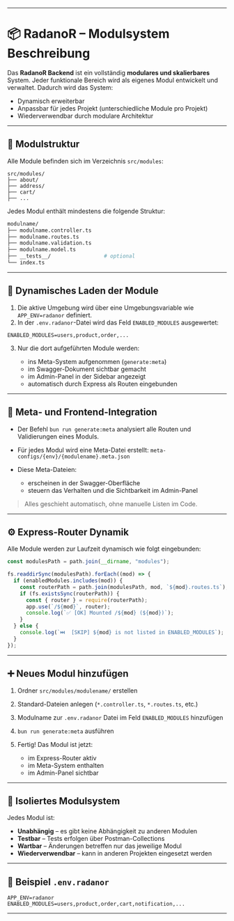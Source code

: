 
---

# 📦 RadanoR – Modulsystem Beschreibung

Das **RadanoR Backend** ist ein vollständig **modulares und skalierbares** System. Jeder funktionale Bereich wird als eigenes Modul entwickelt und verwaltet. Dadurch wird das System:

* Dynamisch erweiterbar
* Anpassbar für jedes Projekt (unterschiedliche Module pro Projekt)
* Wiederverwendbar durch modulare Architektur

---

## 📁 Modulstruktur

Alle Module befinden sich im Verzeichnis `src/modules`:

```
src/modules/
├── about/
├── address/
├── cart/
├── ...
```

Jedes Modul enthält mindestens die folgende Struktur:

```bash
modulname/
├── modulname.controller.ts
├── modulname.routes.ts
├── modulname.validation.ts 
├── modulname.model.ts        
├── __tests__/                 # optional
└── index.ts
```

---

## 🔁 Dynamisches Laden der Module

1. Die aktive Umgebung wird über eine Umgebungsvariable wie `APP_ENV=radanor` definiert.
2. In der `.env.radanor`-Datei wird das Feld `ENABLED_MODULES` ausgewertet:

```env
ENABLED_MODULES=users,product,order,...
```

3. Nur die dort aufgeführten Module werden:

   * ins Meta-System aufgenommen (`generate:meta`)
   * im Swagger-Dokument sichtbar gemacht
   * im Admin-Panel in der Sidebar angezeigt
   * automatisch durch Express als Routen eingebunden

---

## 🧠 Meta- und Frontend-Integration

* Der Befehl `bun run generate:meta` analysiert alle Routen und Validierungen eines Moduls.
* Für jedes Modul wird eine Meta-Datei erstellt: `meta-configs/{env}/{modulename}.meta.json`
* Diese Meta-Dateien:

  * erscheinen in der Swagger-Oberfläche
  * steuern das Verhalten und die Sichtbarkeit im Admin-Panel

> Alles geschieht automatisch, ohne manuelle Listen im Code.

---

## ⚙️ Express-Router Dynamik

Alle Module werden zur Laufzeit dynamisch wie folgt eingebunden:

```ts
const modulesPath = path.join(__dirname, "modules");

fs.readdirSync(modulesPath).forEach((mod) => {
  if (enabledModules.includes(mod)) {
    const routerPath = path.join(modulesPath, mod, `${mod}.routes.ts`);
    if (fs.existsSync(routerPath)) {
      const { router } = require(routerPath);
      app.use(`/${mod}`, router);
      console.log(`✅ [OK] Mounted /${mod} (${mod})`);
    }
  } else {
    console.log(`⏭️  [SKIP] ${mod} is not listed in ENABLED_MODULES`);
  }
});
```

---

## ➕ Neues Modul hinzufügen

1. Ordner `src/modules/modulename/` erstellen
2. Standard-Dateien anlegen (`*.controller.ts`, `*.routes.ts`, etc.)
3. Modulname zur `.env.radanor` Datei im Feld `ENABLED_MODULES` hinzufügen
4. `bun run generate:meta` ausführen
5. Fertig! Das Modul ist jetzt:

   * im Express-Router aktiv
   * im Meta-System enthalten
   * im Admin-Panel sichtbar

---

## 🚫 Isoliertes Modulsystem

Jedes Modul ist:

* **Unabhängig** – es gibt keine Abhängigkeit zu anderen Modulen
* **Testbar** – Tests erfolgen über Postman-Collections
* **Wartbar** – Änderungen betreffen nur das jeweilige Modul
* **Wiederverwendbar** – kann in anderen Projekten eingesetzt werden

---

## 📝 Beispiel `.env.radanor`

```env
APP_ENV=radanor
ENABLED_MODULES=users,product,order,cart,notification,...
```

---